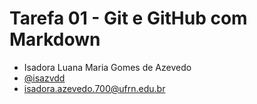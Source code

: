 # Tarefa 01 - Git e GitHub com Markdown

* Isadora Luana Maria Gomes de Azevedo
* [@isazvdd](https://github.com/isazvdd)
* isadora.azevedo.700@ufrn.edu.br